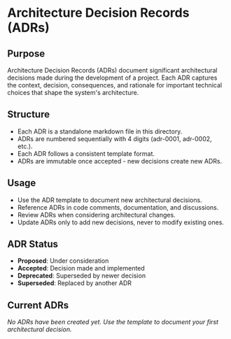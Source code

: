 # Architecture Decision Records (ADRs)

## Purpose
Architecture Decision Records (ADRs) document significant architectural decisions made during the development of a project. Each ADR captures the context, decision, consequences, and rationale for important technical choices that shape the system's architecture.

## Structure
- Each ADR is a standalone markdown file in this directory.
- ADRs are numbered sequentially with 4 digits (adr-0001, adr-0002, etc.).
- Each ADR follows a consistent template format.
- ADRs are immutable once accepted - new decisions create new ADRs.

## Usage
- Use the ADR template to document new architectural decisions.
- Reference ADRs in code comments, documentation, and discussions.
- Review ADRs when considering architectural changes.
- Update ADRs only to add new decisions, never to modify existing ones.

## ADR Status
- **Proposed**: Under consideration
- **Accepted**: Decision made and implemented
- **Deprecated**: Superseded by newer decision
- **Superseded**: Replaced by another ADR

## Current ADRs
<!-- Add ADRs as they are created, following the pattern:
- [ADR-0001: Title](adr-0001-title.md)
-->

*No ADRs have been created yet. Use the template to document your first architectural decision.*